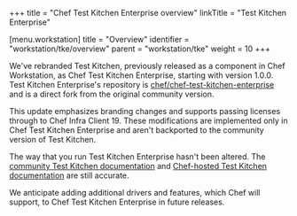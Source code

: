 +++
title = "Chef Test Kitchen Enterprise overview"
linkTitle = "Test Kitchen Enterprise"

[menu.workstation]
title = "Overview"
identifier = "workstation/tke/overview"
parent = "workstation/tke"
weight = 10
+++

We've rebranded Test Kitchen, previously released as a component in Chef Workstation, as Chef Test Kitchen Enterprise, starting with version 1.0.0.
Test Kitchen Enterprise's repository is [chef/chef-test-kitchen-enterprise](https://github.com/chef/chef-test-kitchen-enterprise) and is a direct fork from the original community version.

This update emphasizes branding changes and supports passing licenses through to Chef Infra Client 19.
These modifications are implemented only in Chef Test Kitchen Enterprise and aren't backported to the community version of Test Kitchen.

The way that you run Test Kitchen Enterprise hasn't been altered.
The [community Test Kitchen documentation](https://kitchen.ci/docs/getting-started/introduction/) and [Chef-hosted Test Kitchen documentation](https://docs.chef.io/workstation/kitchen/) are still accurate.

We anticipate adding additional drivers and features, which Chef will support, to Chef Test Kitchen Enterprise in future releases.
